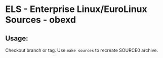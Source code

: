# ELS - Enterprise Linux/EuroLinux Sources - obexd
 
## Usage:
  Checkout branch or tag. Use `make sources` to recreate  SOURCE0 archive.
